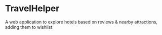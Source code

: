 # TravelHelper
A web application to explore hotels based on reviews &amp; nearby attractions, adding them to wishlist
